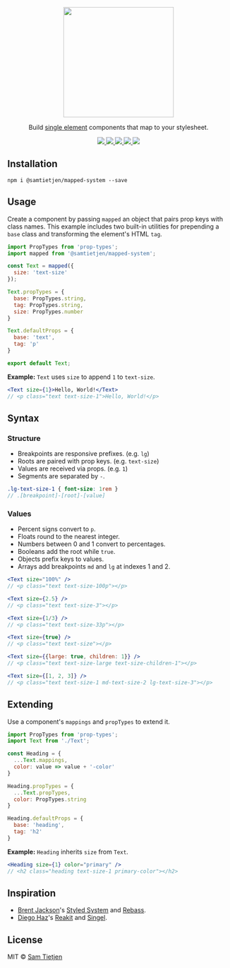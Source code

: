 <p align="center">
  <img src="https://samtietjen.com/static/images/mapped-system-github.svg" width="250px" />
</p>

<p align="center">
  Build <a href="https://medium.freecodecamp.org/introducing-the-single-element-pattern-dfbd2c295c5d">single element</a> components that map to your stylesheet.
</p>

<p align="center">
  <a href="https://www.npmjs.com/package/@samtietjen/mapped-system">
    <img src="https://img.shields.io/badge/npm-v0.1.1-black.svg?style=flat-square">
  </a>
  <a href="https://nodejs.org/api/documentation.html#documentation_stability_index">
    <img src="https://img.shields.io/badge/stability-experimental-lightgrey.svg?style=flat-square">
  </a>
  <a href="https://img.shields.io/badge/size-3kb-black.svg?style=flat-square">
    <img src="https://img.shields.io/badge/size-3kb-black.svg?style=flat-square">
  </a>
  <a href="https://reactjs.org/">
    <img src="https://img.shields.io/badge/library-React-black.svg?style=flat-square">
  </a>
  <a href="https://opensource.org/licenses/MIT">
    <img src="https://img.shields.io/badge/license-MIT-black.svg?style=flat-square">
  </a>
</p>

## Installation
```shell
npm i @samtietjen/mapped-system --save
```

## Usage
Create a component by passing `mapped` an object that pairs prop keys with class names. This example includes two built-in utilities for prepending a `base` class and transforming the element's HTML `tag`.

```jsx
import PropTypes from 'prop-types';
import mapped from '@samtietjen/mapped-system';

const Text = mapped({
  size: 'text-size'
});

Text.propTypes = {
  base: PropTypes.string,
  tag: PropTypes.string,
  size: PropTypes.number
}

Text.defaultProps = {
  base: 'text',
  tag: 'p'
}

export default Text;
```

**Example:** `Text` uses `size` to append `1` to `text-size`.

```jsx
<Text size={1}>Hello, World!</Text>
// <p class="text text-size-1">Hello, World!</p>
```

## Syntax
### Structure
- Breakpoints are responsive prefixes. (e.g. `lg`)
- Roots are paired with prop keys. (e.g. `text-size`)
- Values are received via props. (e.g. `1`)
- Segments are separated by `-`.

```scss
.lg-text-size-1 { font-size: 1rem }
// .[breakpoint]-[root]-[value]
```

### Values
- Percent signs convert to `p`.
- Floats round to the nearest integer.
- Numbers between 0 and 1 convert to percentages.
- Booleans add the root while `true`.
- Objects prefix keys to values.
- Arrays add breakpoints `md` and `lg` at indexes 1 and 2.

```jsx
<Text size="100%" />
// <p class="text text-size-100p"></p> 

<Text size={2.5} />
// <p class="text text-size-3"></p>

<Text size={1/3} />
// <p class="text text-size-33p"></p> 

<Text size={true} />
// <p class="text text-size"></p>

<Text size={{large: true, children: 1}} />
// <p class="text text-size-large text-size-children-1"></p>

<Text size={[1, 2, 3]} />
// <p class="text text-size-1 md-text-size-2 lg-text-size-3"></p>
```

## Extending
Use a component's `mappings` and `propTypes` to extend it.
```jsx
import PropTypes from 'prop-types';
import Text from './Text';

const Heading = {
  ...Text.mappings,
  color: value => value + '-color'
}

Heading.propTypes = {
  ...Text.propTypes,
  color: PropTypes.string
}

Heading.defaultProps = {
  base: 'heading',
  tag: 'h2'
}
```

**Example:** `Heading` inherits `size` from `Text`.

```jsx
<Heading size={1} color="primary" />
// <h2 class="heading text-size-1 primary-color"></h2>
```

## Inspiration
- [Brent Jackson](http://jxnblk.com/)'s [Styled System](https://github.com/jxnblk/styled-system) and [Rebass](https://github.com/rebassjs/rebass).
- [Diego Haz](https://twitter.com/diegohaz)'s [Reakit](https://github.com/reakit/reakit) and [Singel](https://github.com/diegohaz/singel).

## License
MIT © [Sam Tietjen](https://samtietjen.com)